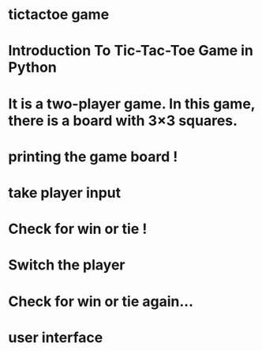 # tictactoe game

# Introduction To Tic-Tac-Toe Game in Python

# It is a two-player game. In this game, there is a board with 3×3 squares.

# printing the game board !

# take player input

# Check for win or tie !

# Switch the player

# Check for win or tie again...

# user interface
